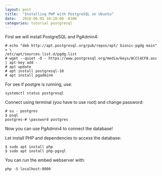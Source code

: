 ```yaml
---
layout: post
title:  "Installing PHP with PostgreSQL on Ubuntu"
date:   2018-06-05 10:20:00 -0300
categories: tutorial postgresql
---
```

First we will install PostgreSQL and PgAdmin4:
``` 
# echo "deb http://apt.postgresql.org/pub/repos/apt/ bionic-pgdg main" > \
/etc/apt/sources.list.d/pgdg.list
# wget --quiet -O - https://www.postgresql.org/media/keys/ACCC4CF8.asc | apt-key add -
# apt update
# apt install postgresql-10
# apt install pgadmin4
```

For see if postgre is running, use:
```
systemctl status postgresql
```

Connect using terminal (you have to use root) and change password:
```
# su - postgres
$ psql
postgres-# \password postgres
```

Now you can use PgAdmin4 to connect the database!

Let install PHP and dependencies to access the database:
```
$ sudo apt install php
$ sudo apt install php-pgsql
```

You can run the embed webserver with:
```
php -S localhost:8000
```
